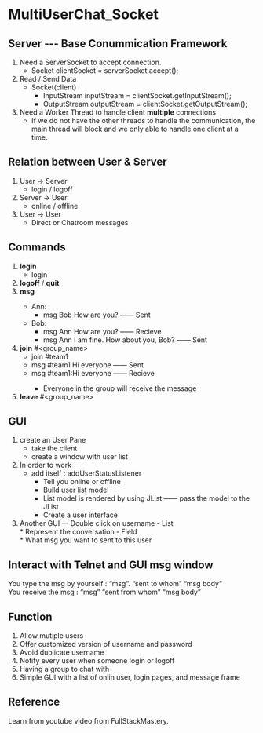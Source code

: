 # MultiUserChat_Socket
## Server --- Base Conummication Framework
1. Need a ServerSocket to accept connection. 
    - Socket clientSocket = serverSocket.accept(); <br>
2. Read / Send Data
    - Socket(client) <br>
         * InputStream inputStream = clientSocket.getInputStream(); <br>
         * OutputStream outputStream = clientSocket.getOutputStream(); <br>
3. Need a Worker Thread to handle client **multiple** connections <br>
    - If we do not have the other threads to handle the communication, the main thread will block 
      and we only able to handle one client at a time. <br>
      
## Relation between User & Server
1. User -> Server
    - login / logoff
2. Server -> User
    - online / offline
3. User -> User
    - Direct or Chatroom messages
    
## Commands
1. **login** 
    - login <username> <password>
2. **logoff** / **quit**
3. **msg** <the person you want to talk to> <message>
    - Ann: 
        * msg Bob How are you?  —— Sent
    - Bob: 
        * msg Ann How are you?  —— Recieve
        * msg Ann I am fine. How about you, Bob?  —— Sent
4. **join** #<group_name>
    - join #team1
    - msg #team1 Hi everyone  —— Sent
    - msg #team1:<login>Hi everyone  —— Recieve
        * Everyone in the group will receive the message
5. **leave** #<group_name>


## GUI
1. create an User Pane
    - take the client
    - create a window with user list
2. In order to work
    - add itself : addUserStatusListener
        * Tell you online or offline
        * Build user list model
        * List model is rendered by using JList —— pass the model to the JList
        * Create a user interface
3. Another GUI — Double click on username
        - List <br>
            * Represent the conversation
        - Field <br>
            * What msg you want to sent to this user
            
## Interact with Telnet and GUI msg window
You type the msg by yourself : “msg”.   “sent to whom”   “msg body” <br>
You receive the msg 		: “msg” “sent from whom” “msg body” <br>

## Function
1. Allow mutiple users
2. Offer customized version of username and password  
3. Avoid duplicate username
4. Notify every user when someone login or logoff
5. Having a group to chat with
6. Simple GUI with a list of onlin user, login pages, and message frame

## Reference
Learn from youtube video from FullStackMastery. <br>

